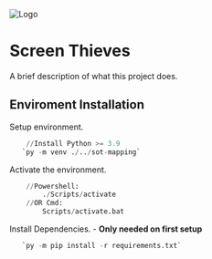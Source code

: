 
![Logo](https://dev-to-uploads.s3.amazonaws.com/uploads/articles/th5xamgrr6se0x5ro4g6.png)


# Screen Thieves

A brief description of what this project does.



## Enviroment Installation

Setup environment.

```py
    //Install Python >= 3.9
   `py -m venv ./../sot-mapping`
```
Activate the environment.
```py
    //Powershell: 
        ./Scripts/activate
    //OR Cmd: 
        Scripts/activate.bat
```
Install Dependencies. - **Only needed on first setup**
```py
   `py -m pip install -r requirements.txt`
```
